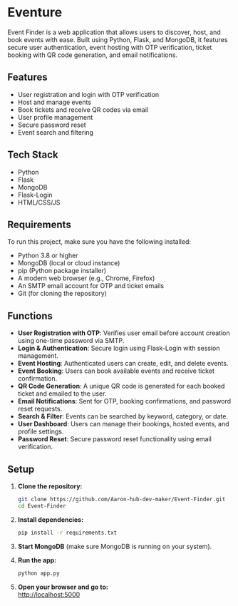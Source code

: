 # Eventure

Event Finder is a web application that allows users to discover, host, and book events with ease. Built using Python, Flask, and MongoDB, it features secure user authentication, event hosting with OTP verification, ticket booking with QR code generation, and email notifications.

## Features

- User registration and login with OTP verification  
- Host and manage events  
- Book tickets and receive QR codes via email  
- User profile management  
- Secure password reset  
- Event search and filtering  

## Tech Stack

- Python  
- Flask  
- MongoDB  
- Flask-Login  
- HTML/CSS/JS  

## Requirements

To run this project, make sure you have the following installed:

- Python 3.8 or higher  
- MongoDB (local or cloud instance)  
- pip (Python package installer)  
- A modern web browser (e.g., Chrome, Firefox)  
- An SMTP email account for OTP and ticket emails  
- Git (for cloning the repository)  

## Functions

- **User Registration with OTP**: Verifies user email before account creation using one-time password via SMTP.  
- **Login & Authentication**: Secure login using Flask-Login with session management.  
- **Event Hosting**: Authenticated users can create, edit, and delete events.  
- **Event Booking**: Users can book available events and receive ticket confirmation.  
- **QR Code Generation**: A unique QR code is generated for each booked ticket and emailed to the user.  
- **Email Notifications**: Sent for OTP, booking confirmations, and password reset requests.  
- **Search & Filter**: Events can be searched by keyword, category, or date.  
- **User Dashboard**: Users can manage their bookings, hosted events, and profile settings.  
- **Password Reset**: Secure password reset functionality using email verification.

## Setup

1. **Clone the repository:**
   ```sh
   git clone https://github.com/Aaron-hub-dev-maker/Event-Finder.git
   cd Event-Finder
   ```

2. **Install dependencies:**
   ```sh
   pip install -r requirements.txt
   ```

3. **Start MongoDB** (make sure MongoDB is running on your system).

4. **Run the app:**
   ```sh
   python app.py
   ```

5. **Open your browser and go to:**  
   [http://localhost:5000](http://localhost:5000)

